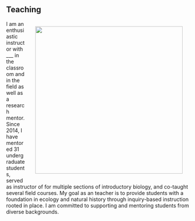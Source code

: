 ## Teaching

<img style="padding: 15 25px; float: right;" src="https://jaredjbeck.github.io/content/photos/jaredInTheField.JPG" align="right" width="400">

I am an enthusiastic instructor with ___ in the classroom and in the field as well as a research mentor. Since 2014, I have mentored 31 undergraduate students, served as instructor of for multiple sections of introductory biology, and co-taught several field courses. My goal as an teacher is to provide students with a foundation in ecology and natural history through inquiry-based instruction rooted in place. I am committed to supporting and mentoring students from diverse backgrounds.

